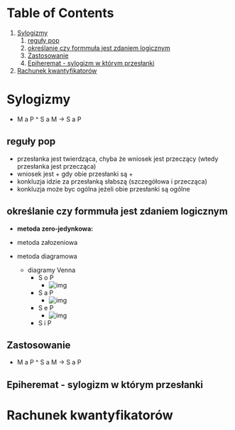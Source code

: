 
# Table of Contents

1.  [Sylogizmy](#org79067d6)
    1.  [reguły pop](#org0028334)
    2.  [określanie czy formmuła jest zdaniem logicznym](#org6059294)
    3.  [Zastosowanie](#org65bb0d5)
    4.  [Epiheremat - sylogizm w którym przesłanki](#org22c53ce)
2.  [Rachunek kwantyfikatorów](#orge914493)



<a id="org79067d6"></a>

# Sylogizmy

-   M a P ^ S a M -> S a P


<a id="org0028334"></a>

## reguły pop

-   przesłanka jest twierdząca, chyba że wniosek jest przeczący (wtedy przesłanka jest przecząca)
-   wniosek jest + gdy obie przesłanki są +
-   konkluzja idzie za przesłanką słabszą (szczegółowa i przecząca)
-   konkluzja może byc ogólna jeżeli obie przesłanki są ogólne


<a id="org6059294"></a>

## określanie czy formmuła jest zdaniem logicznym

-   **metoda zero-jedynkowa:** 


-   metoda załozeniowa

-   metoda diagramowa
    -   diagramy Venna
        -   S o P
            -   ![img](/home/b/Documents/notatki/media/logika/07.12.20-1.png)
        -   S a P
            -   ![img](/home/b/Documents/notatki/media/logika/07.12.20-2.png)
        -   S e P
            -   ![img](/home/b/Documents/notatki/media/logika/07.12.20-3.png)
        -   S i P


<a id="org65bb0d5"></a>

## Zastosowanie

-   M a P ^ S a M -> S a P


<a id="org22c53ce"></a>

## Epiheremat - sylogizm w którym przesłanki


<a id="orge914493"></a>

# Rachunek kwantyfikatorów

